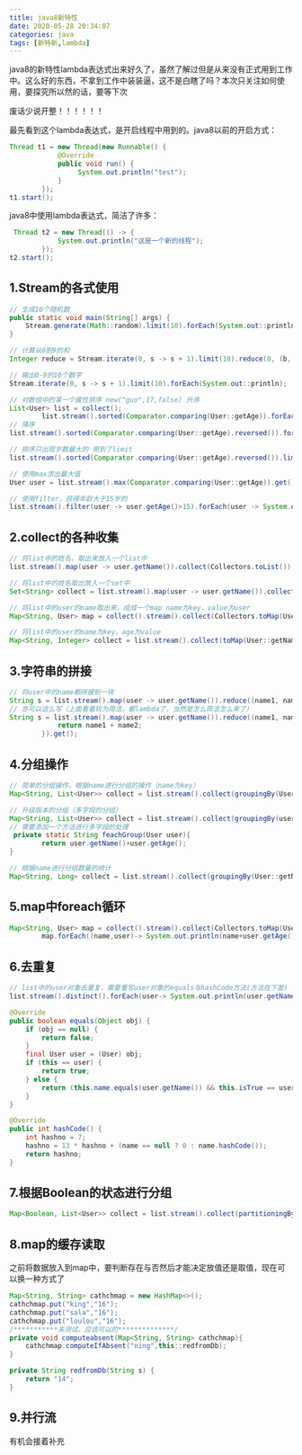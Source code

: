 ```yaml
---
title: java8新特性
date: 2020-05-28 20:34:07
categories: java
tags: [新特新,lambda]
---
```


​	java8的新特性lambda表达式出来好久了，虽然了解过但是从来没有正式用到工作中。这么好的东西，不拿到工作中装装逼，这不是白瞎了吗？本次只关注如何使用，要探究所以然的话，要等下次

废话少说开整！！！！！！

最先看到这个lambda表达式，是开启线程中用到的。java8以前的开启方式：

``` java
Thread t1 = new Thread(new Runnable() {
            @Override
            public void run() {
                 System.out.println("test");
            }
        });
t1.start();
```

java8中使用lambda表达式，简洁了许多：

``` java
 Thread t2 = new Thread(() -> {
            System.out.println("这是一个新的线程");
        });
t2.start();
```

## 1.Stream的各式使用

``` java
// 生成10个随机数
public static void main(String[] args) {
	Stream.generate(Math::random).limit(10).forEach(System.out::println);    
}
```

``` java
// 计算从0到9的和
Integer reduce = Stream.iterate(0, s -> s + 1).limit(10).reduce(0, (b, c) -> (b + c));
```

``` java
// 输出0-9的10个数字
Stream.iterate(0, s -> s + 1).limit(10).forEach(System.out::println);
```

``` java
// 对数组中的某一个属性排序 new("guo",17,false) 升序
List<User> list = collect();
        list.stream().sorted(Comparator.comparing(User::getAge)).forEach(user -> System.out.println(user.getName()));
// 降序
list.stream().sorted(Comparator.comparing(User::getAge).reversed()).forEach(user -> System.out.println(user.getName()));
```

``` java
// 排序只出现岁数最大的 用到了limit
list.stream().sorted(Comparator.comparing(User::getAge).reversed()).limit(1).forEach(user -> System.out.println(user.getName()));
```

``` java
// 使用max求出最大值
User user = list.stream().max(Comparator.comparing(User::getAge)).get(); System.out.println(user.getAge());
```

``` java
// 使用filter，获得年龄大于15岁的
list.stream().filter(user -> user.getAge()>15).forEach(user -> System.out.println(user.getName()));
```

## 2.collect的各种收集

``` java
// 将list中的姓名，取出来放入一个list中
list.stream().map(user -> user.getName()).collect(Collectors.toList()).forEach(s -> System.out.println(s));
```

``` java
// 将list中的姓名取出放入一个set中
Set<String> collect = list.stream().map(user -> user.getName()).collect(Collectors.toSet());
```

``` java
// 将list中的user的name取出来，组成一个map name为key，value为user
Map<String, User> map = collect().stream().collect(Collectors.toMap(User::getName, Function.identity()));
```

``` java
// 将list中的user的name为key，age为value
Map<String, Integer> collect = list.stream().collect(toMap(User::getName, User::getAge));
```

## 3.字符串的拼接

``` java
// 将user中的name都拼接到一块
String s = list.stream().map(user -> user.getName()).reduce((name1, name2) -> (name1+name2)).get();
// 亦可以这么写（上面看着较为简洁，都lambda了，当然是怎么简洁怎么来了）
String s = list.stream().map(user -> user.getName()).reduce((name1, name2) -> {
            return name1 + name2;
        }).get();
```

## 4.分组操作

``` java
// 简单的分组操作，根据name进行分组的操作（name为key）
Map<String, List<User>> collect = list.stream().collect(groupingBy(User::getName));
```

``` java
// 升级版本的分组（多字段的分组）
Map<String, List<User>> collect = list.stream().collect(groupingBy(user -> feachGroup(user)));
// 需要添加一个方法进行多字段的处理
 private static String feachGroup(User user){
        return user.getName()+user.getAge();
}
```

``` java
// 根据name进行分组数量的统计
Map<String, Long> collect = list.stream().collect(groupingBy(User::getName, counting()));
```

## 5.map中foreach循环

``` java
Map<String, User> map = collect().stream().collect(Collectors.toMap(User::getName, Function.identity()));
        map.forEach((name,user)-> System.out.println(name+user.getAge())); 
```

## 6.去重复

``` java
// list中的user对象去重复，需要重写user对象的equals与hashCode方法(方法在下面)
list.stream().distinct().forEach(user-> System.out.println(user.getName()));
```

``` java
@Override
public boolean equals(Object obj) {
    if (obj == null) {
        return false;
    }
    final User user = (User) obj;
    if (this == user) {
        return true;
    } else {
        return (this.name.equals(user.getName()) && this.isTrue == user.isTrue() && this.age == user.getAge());
    }
}

@Override
public int hashCode() {
    int hashno = 7;
    hashno = 13 * hashno + (name == null ? 0 : name.hashCode());
    return hashno;
}
```

## 7.根据Boolean的状态进行分组

``` java
Map<Boolean, List<User>> collect = list.stream().collect(partitioningBy(User::isTrue));
```

## 8.map的缓存读取

之前将数据放入到map中，要判断存在与否然后才能决定放值还是取值，现在可以换一种方式了

``` java
Map<String, String> cathchmap = new HashMap<>();
cathchmap.put("king","16");
cathchmap.put("sala","16");
cathchmap.put("loulou","16");
/***********未测试，应该可以的**************/
private void computeabsent(Map<String, String> cathchmap){
    cathchmap.computeIfAbsent("ning",this::redfromDb);
}

private String redfromDb(String s) {
    return "14";
}
```

## 9.并行流

有机会接着补充







